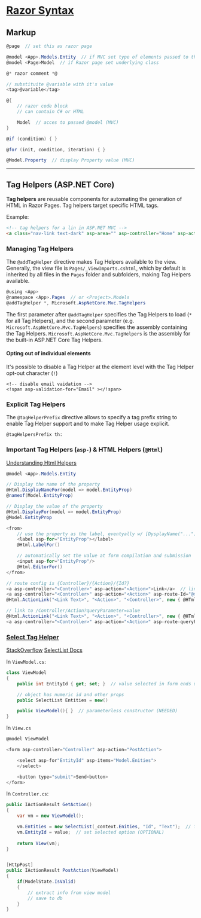# [Razor Syntax](https://docs.microsoft.com/en-us/aspnet/core/mvc/views/razor)

## Markup

```cs
@page  // set this as razor page

@model <App>.Models.Entity  // if MVC set type of elements passed to the view 
@model <Page>Model  // if Razor page set underlying class

@* razor comment *@

// substituite @variable with it's value
<tag>@variable</tag>

@{
    // razor code block
    // can contain C# or HTML

    Model  // acces to passed @model (MVC)
}

@if (condition) { }

@for (init, condition, iteration) { }

@Model.Property  // display Property value (MVC)
```

---

## Tag Helpers (ASP.NET Core)

**Tag helpers** are reusable components for automating the generation of HTML in Razor Pages. Tag helpers target specific HTML tags.

Example:

```html
<!-- tag helpers for a lin in ASP.NET MVC -->
<a class="nav-link text-dark" asp-area="" asp-controller="Home" asp-action="Index">Home</a>
```

### Managing Tag Helpers

The `@addTagHelper` directive makes Tag Helpers available to the view. Generally, the view file is `Pages/_ViewImports.cshtml`, which by default is inherited by all files in the `Pages` folder and subfolders, making Tag Helpers available.

```cs
@using <App>
@namespace <App>.Pages  // or <Project>.Models
@addTagHelper *, Microsoft.AspNetCore.Mvc.TagHelpers
```

The first parameter after `@addTagHelper` specifies the Tag Helpers to load (`*` for all Tag Helpers), and the second parameter (e.g. `Microsoft.AspNetCore.Mvc.TagHelpers`) specifies the assembly containing the Tag Helpers.
`Microsoft.AspNetCore.Mvc.TagHelpers` is the assembly for the built-in ASP.NET Core Tag Helpers.

#### Opting out of individual elements

It's possible to disable a Tag Helper at the element level with the Tag Helper opt-out character (`!`)

```cshtml
<!-- disable email vaidation -->
<!span asp-validation-for="Email" ></!span>
```

### Explicit Tag Helpers

The `@tagHelperPrefix` directive allows to specify a tag prefix string to enable Tag Helper support and to make Tag Helper usage explicit.

```cshtml
@tagHelpersPrefix th:
```

### Important Tag Helpers (`asp-`) & HTML Helpers (`@Html`)

[Understanding Html Helpers](https://stephenwalther.com/archive/2009/03/03/chapter-6-understanding-html-helpers)

```cs
@model <App>.Models.Entity

// Display the name of the property
@Html.DisplayNameFor(model => model.EntityProp)
@nameof(Model.EntityProp)

// Display the value of the property
@Html.DisplayFor(model => model.EntityProp)
@Model.EntityProp

<from>
    // use the property as the label, eventyally w/ [DysplayName("...")]
    <label asp-for="EntityProp"></label>
    @Html.LabelFor()

    // automatically set the value at form compilation and submission
    <input asp-for="EntityProp"/>
    @Html.EditorFor()
</from>

// route config is {Controller}/{Action}/{Id?}
<a asp-controller="<Controller>" asp-action="<Action>">Link</a>  // link to /Controller/Action
<a asp-controller="<Controller>" asp-action="<Action>" asp-route-Id="@model.Id">Link</a>  // link to /Controller/Action/Id
@Html.ActionLink("<Link Text>", "<Action>", "<Controller>", new { @HTmlAttribute = value, Id = value }) // link to /Controller/Action/Id

// link to /Controller/Action?queryParameter=value
@Html.ActionLink("<Link Text>", "<Action>", "<Controller>", new { @HTmlAttribute = value, queryParameter = value })
<a asp-controller="<Controller>" asp-action="<Action>" asp-route-queryParameter="value">Link</a>  // asp-route-* for query strings
```

### [Select Tag Helper](https://docs.microsoft.com/en-us/aspnet/core/mvc/views/working-with-forms)

[StackOverflow](https://stackoverflow.com/a/34624217)
[SelectList Docs](https://docs.microsoft.com/en-us/dotnet/api/system.web.mvc.selectlist)

In `ViewModel.cs`:

```cs
class ViewModel 
{
    public int EntityId { get; set; }  // value selected in form ends up here

    // object has numeric id and other props
    public SelectList Entities = new()

    public ViewModel(){ }  // parameterless constructor (NEEDED)
}
```

In `View.cs`

```cs
@model ViewModel

<form asp-controller="Controller" asp-action="PostAction">

    <select asp-for"EntityId" asp-items="Model.Enities">
    </select>

    <button type="submit">Send<button>
</form>
```

In `Controller.cs`:

```cs
public IActionResult GetAction()
{
    var vm = new ViewModel();

    vm.Entities = new SelectList(_context.Enities, "Id", "Text");  // fill SelectList
    vm.EntityId = value;  // set selected option (OPTIONAL)
    
    return View(vm);
}


[HttpPost]
public IActionResult PostAction(ViewModel)
{
    if(ModelState.IsValid)
    {
        // extract info from view model
        // save to db
    }
}
```
